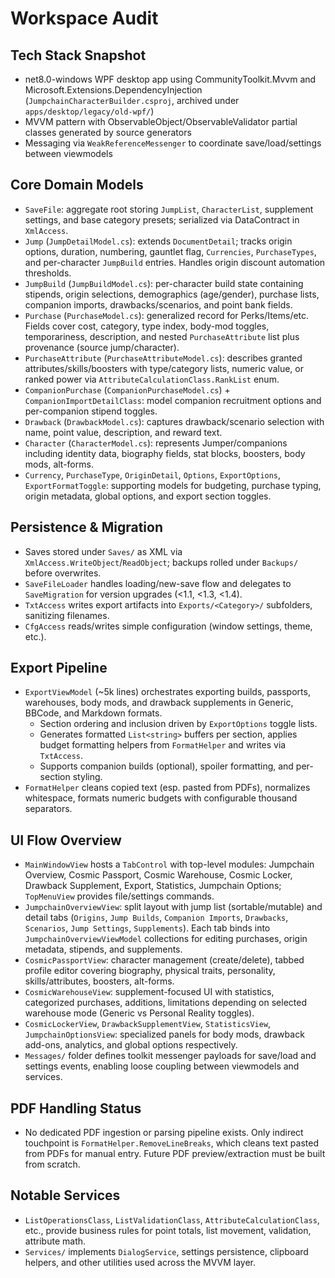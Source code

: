 <!--
Bloodawn

Copyright (c) 2025 Age-Of-Ages

Permission is hereby granted, free of charge, to any person obtaining a copy
of this software and associated documentation files (the "Software"), to deal
in the Software without restriction, including without limitation the rights
to use, copy, modify, merge, publish, distribute, sublicense, and/or sell
copies of the Software, and to permit persons to whom the Software is
furnished to do so, subject to the following conditions:

The above copyright notice and this permission notice shall be included in all
copies or substantial portions of the Software.

THE SOFTWARE IS PROVIDED "AS IS", WITHOUT WARRANTY OF ANY KIND, EXPRESS OR
IMPLIED, INCLUDING BUT NOT LIMITED TO THE WARRANTIES OF MERCHANTABILITY,
FITNESS FOR A PARTICULAR PURPOSE AND NONINFRINGEMENT. IN NO EVENT SHALL THE
AUTHORS OR COPYRIGHT HOLDERS BE LIABLE FOR ANY CLAIM, DAMAGES OR OTHER
LIABILITY, WHETHER IN AN ACTION OF CONTRACT, TORT OR OTHERWISE, ARISING FROM,
OUT OF OR IN CONNECTION WITH THE SOFTWARE OR THE USE OR OTHER DEALINGS IN THE
SOFTWARE.
-->
# Workspace Audit

## Tech Stack Snapshot
- net8.0-windows WPF desktop app using CommunityToolkit.Mvvm and Microsoft.Extensions.DependencyInjection (`JumpchainCharacterBuilder.csproj`, archived under `apps/desktop/legacy/old-wpf/`)
- MVVM pattern with ObservableObject/ObservableValidator partial classes generated by source generators
- Messaging via `WeakReferenceMessenger` to coordinate save/load/settings between viewmodels

## Core Domain Models
- `SaveFile`: aggregate root storing `JumpList`, `CharacterList`, supplement settings, and base category presets; serialized via DataContract in `XmlAccess`.
- `Jump` (`JumpDetailModel.cs`): extends `DocumentDetail`; tracks origin options, duration, numbering, gauntlet flag, `Currencies`, `PurchaseTypes`, and per-character `JumpBuild` entries. Handles origin discount automation thresholds.
- `JumpBuild` (`JumpBuildModel.cs`): per-character build state containing stipends, origin selections, demographics (age/gender), purchase lists, companion imports, drawbacks/scenarios, and point bank fields.
- `Purchase` (`PurchaseModel.cs`): generalized record for Perks/Items/etc. Fields cover cost, category, type index, body-mod toggles, temporariness, description, and nested `PurchaseAttribute` list plus provenance (source jump/character).
- `PurchaseAttribute` (`PurchaseAttributeModel.cs`): describes granted attributes/skills/boosters with type/category lists, numeric value, or ranked power via `AttributeCalculationClass.RankList` enum.
- `CompanionPurchase` (`CompanionPurchaseModel.cs`) + `CompanionImportDetailClass`: model companion recruitment options and per-companion stipend toggles.
- `Drawback` (`DrawbackModel.cs`): captures drawback/scenario selection with name, point value, description, and reward text.
- `Character` (`CharacterModel.cs`): represents Jumper/companions including identity data, biography fields, stat blocks, boosters, body mods, alt-forms.
- `Currency`, `PurchaseType`, `OriginDetail`, `Options`, `ExportOptions`, `ExportFormatToggle`: supporting models for budgeting, purchase typing, origin metadata, global options, and export section toggles.

## Persistence & Migration
- Saves stored under `Saves/` as XML via `XmlAccess.WriteObject`/`ReadObject`; backups rolled under `Backups/` before overwrites.
- `SaveFileLoader` handles loading/new-save flow and delegates to `SaveMigration` for version upgrades (<1.1, <1.3, <1.4).
- `TxtAccess` writes export artifacts into `Exports/<Category>/` subfolders, sanitizing filenames.
- `CfgAccess` reads/writes simple configuration (window settings, theme, etc.).

## Export Pipeline
- `ExportViewModel` (~5k lines) orchestrates exporting builds, passports, warehouses, body mods, and drawback supplements in Generic, BBCode, and Markdown formats.
  - Section ordering and inclusion driven by `ExportOptions` toggle lists.
  - Generates formatted `List<string>` buffers per section, applies budget formatting helpers from `FormatHelper` and writes via `TxtAccess`.
  - Supports companion builds (optional), spoiler formatting, and per-section styling.
- `FormatHelper` cleans copied text (esp. pasted from PDFs), normalizes whitespace, formats numeric budgets with configurable thousand separators.

## UI Flow Overview
- `MainWindowView` hosts a `TabControl` with top-level modules: Jumpchain Overview, Cosmic Passport, Cosmic Warehouse, Cosmic Locker, Drawback Supplement, Export, Statistics, Jumpchain Options; `TopMenuView` provides file/settings commands.
- `JumpchainOverviewView`: split layout with jump list (sortable/mutable) and detail tabs (`Origins`, `Jump Builds`, `Companion Imports`, `Drawbacks`, `Scenarios`, `Jump Settings`, `Supplements`). Each tab binds into `JumpchainOverviewViewModel` collections for editing purchases, origin metadata, stipends, and supplements.
- `CosmicPassportView`: character management (create/delete), tabbed profile editor covering biography, physical traits, personality, skills/attributes, boosters, alt-forms.
- `CosmicWarehouseView`: supplement-focused UI with statistics, categorized purchases, additions, limitations depending on selected warehouse mode (Generic vs Personal Reality toggles).
- `CosmicLockerView`, `DrawbackSupplementView`, `StatisticsView`, `JumpchainOptionsView`: specialized panels for body mods, drawback add-ons, analytics, and global options respectively.
- `Messages/` folder defines toolkit messenger payloads for save/load and settings events, enabling loose coupling between viewmodels and services.

## PDF Handling Status
- No dedicated PDF ingestion or parsing pipeline exists. Only indirect touchpoint is `FormatHelper.RemoveLineBreaks`, which cleans text pasted from PDFs for manual entry. Future PDF preview/extraction must be built from scratch.

## Notable Services
- `ListOperationsClass`, `ListValidationClass`, `AttributeCalculationClass`, etc., provide business rules for point totals, list movement, validation, attribute math.
- `Services/` implements `DialogService`, settings persistence, clipboard helpers, and other utilities used across the MVVM layer.
